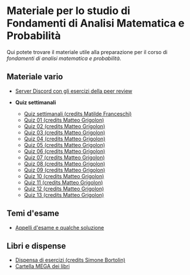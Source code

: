 # Materiale per lo studio di Fondamenti di Analisi Matematica e Probabilità

Qui potete trovare il materiale utile alla preparazione per il corso di _fondamenti di analisi matematica e probabilità_.

## Materiale vario
<!--- - [Formulario di analisi 2 (credits Matteo Grigolon)](/Dati/Studio/II_Anno/FAMP/Materiale_vario/) --->
<!--- - [Formulario di probabilità (credits Matteo Grigolon)](/Dati/Studio/II_Anno/FAMP/Materiale_vario/) --->
- [Server Discord con gli esercizi della peer review](https://discord.gg/epTDurhxGv)

- **Quiz settimanali**
  - [Quiz settimanali (credits Matilde Franceschi)](</Dati/Studio/II_Anno/FAMP/Materiale_vario/Quiz settimanali di FAMP (credits Matilde Franceschi).pdf>)
  - [Quiz 01 (credits Matteo Grigolon)](/Dati/Studio/II_Anno/FAMP/Materiale_vario/Quiz_settimanali/Quiz%2001%20(credits%20Matteo%20Grigolon).pdf)
  - [Quiz 02 (credits Matteo Grigolon)](/Dati/Studio/II_Anno/FAMP/Materiale_vario/Quiz_settimanali/Quiz%2002%20(credits%20Matteo%20Grigolon).pdf)
  - [Quiz 03 (credits Matteo Grigolon)](/Dati/Studio/II_Anno/FAMP/Materiale_vario/Quiz_settimanali/Quiz%2003%20(credits%20Matteo%20Grigolon).pdf)
  - [Quiz 04 (credits Matteo Grigolon)](/Dati/Studio/II_Anno/FAMP/Materiale_vario/Quiz_settimanali/Quiz%2004%20(credits%20Matteo%20Grigolon).pdf)
  - [Quiz 05 (credits Matteo Grigolon)](/Dati/Studio/II_Anno/FAMP/Materiale_vario/Quiz_settimanali/Quiz%2005%20(credits%20Matteo%20Grigolon).pdf)
  - [Quiz 06 (credits Matteo Grigolon)](/Dati/Studio/II_Anno/FAMP/Materiale_vario/Quiz_settimanali/Quiz%2006%20(credits%20Matteo%20Grigolon).pdf)
  - [Quiz 07 (credits Matteo Grigolon)](/Dati/Studio/II_Anno/FAMP/Materiale_vario/Quiz_settimanali/Quiz%2007%20(credits%20Matteo%20Grigolon).pdf)
  - [Quiz 08 (credits Matteo Grigolon)](/Dati/Studio/II_Anno/FAMP/Materiale_vario/Quiz_settimanali/Quiz%2008%20(credits%20Matteo%20Grigolon).pdf)
  - [Quiz 09 (credits Matteo Grigolon)](/Dati/Studio/II_Anno/FAMP/Materiale_vario/Quiz_settimanali/Quiz%2009%20(credits%20Matteo%20Grigolon).pdf)
  - [Quiz 10 (credits Matteo Grigolon)](/Dati/Studio/II_Anno/FAMP/Materiale_vario/Quiz_settimanali/Quiz%2010%20(credits%20Matteo%20Grigolon).pdf)
  - [Quiz 11 (credits Matteo Grigolon)](/Dati/Studio/II_Anno/FAMP/Materiale_vario/Quiz_settimanali/Quiz%2011%20(credits%20Matteo%20Grigolon).pdf)
  - [Quiz 12 (credits Matteo Grigolon)](/Dati/Studio/II_Anno/FAMP/Materiale_vario/Quiz_settimanali/Quiz%2012%20(credits%20Matteo%20Grigolon).pdf)
  - [Quiz 13 (credits Matteo Grigolon)](/Dati/Studio/II_Anno/FAMP/Materiale_vario/Quiz_settimanali/Quiz%2013%20(credits%20Matteo%20Grigolon).pdf)

## Temi d'esame 
- [Appelli d'esame e qualche soluzione](/Dati/Studio/II_Anno/FAMP/Temi_d’esame)

## Libri e dispense
- [Dispensa di esercizi (credits Simone Bortolin)](/Dati/Studio/II_Anno/FAMP/Libri_e_dispense/FAMP_dispensa.pdf)
- [Cartella MEGA dei libri](https://mega.nz/folder/UoFGlY5S#oEVruDxA9Xnk5nulPOrXMw/folder/l10Thb6C)



